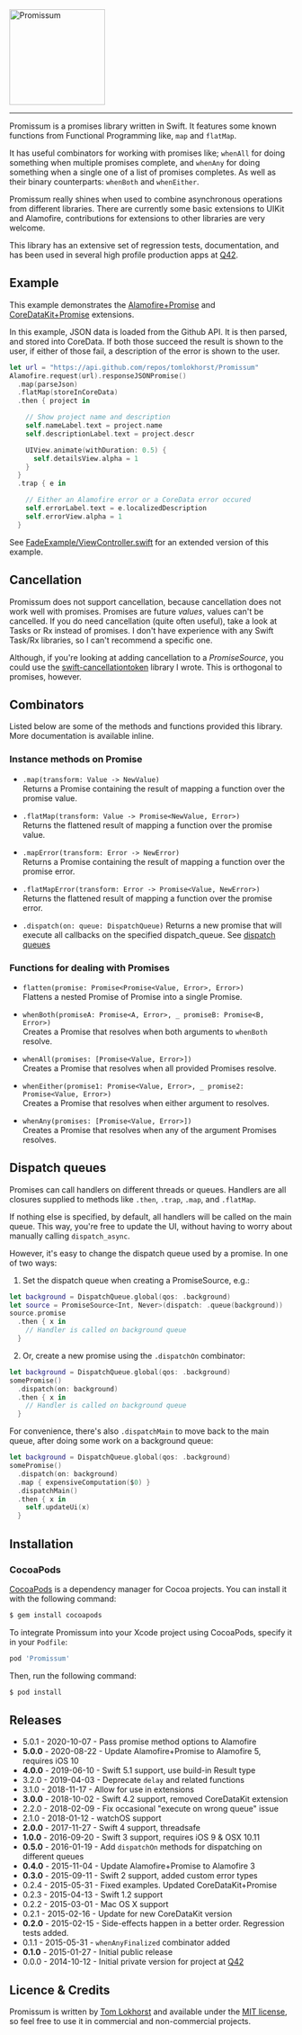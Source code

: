 <img src="https://cloud.githubusercontent.com/assets/75655/5077599/2f2d9f8c-6ea5-11e4-98d2-cdb72f6686a8.png" width="170" alt="Promissum">
<hr>

Promissum is a promises library written in Swift. It features some known functions from Functional Programming like, `map` and `flatMap`.

It has useful combinators for working with promises like; `whenAll` for doing something when multiple promises complete, and `whenAny` for doing something when a single one of a list of promises completes. As well as their binary counterparts: `whenBoth` and `whenEither`.

Promissum really shines when used to combine asynchronous operations from different libraries. There are currently some basic extensions to UIKit and Alamofire, contributions for extensions to other libraries are very welcome.

This library has an extensive set of regression tests, documentation, and has been used in several high profile production apps at [Q42](http://q42.com/swift).


Example
-------

This example demonstrates the [Alamofire+Promise](https://github.com/tomlokhorst/Promissum/blob/develop/extensions/PromissumExtensions/Alamofire%2BPromise.swift) and [CoreDataKit+Promise](https://github.com/tomlokhorst/Promissum/blob/develop/extensions/PromissumExtensions/CoreDataKit%2BPromise.swift) extensions.

In this example, JSON data is loaded from the Github API. It is then parsed, and stored into CoreData.
If both those succeed the result is shown to the user, if either of those fail, a description of the error is shown to the user.

```swift
let url = "https://api.github.com/repos/tomlokhorst/Promissum"
Alamofire.request(url).responseJSONPromise()
  .map(parseJson)
  .flatMap(storeInCoreData)
  .then { project in

    // Show project name and description
    self.nameLabel.text = project.name
    self.descriptionLabel.text = project.descr

    UIView.animate(withDuration: 0.5) {
      self.detailsView.alpha = 1
    }
  }
  .trap { e in

    // Either an Alamofire error or a CoreData error occured
    self.errorLabel.text = e.localizedDescription
    self.errorView.alpha = 1
  }
```

See [FadeExample/ViewController.swift](https://github.com/tomlokhorst/Promissum/blob/develop/examples/FadeExample/FadeExample/ViewController.swift) for an extended version of this example.


Cancellation
------------

Promissum does not support cancellation, because cancellation does not work well with promises. Promises are future _values_, values can't be cancelled. If you do need cancellation (quite often useful), take a look at Tasks or Rx instead of promises. I don't have experience with any Swift Task/Rx libraries, so I can't recommend a specific one.

Although, if you're looking at adding cancellation to a _PromiseSource_, you could use the [swift-cancellationtoken](https://github.com/tomlokhorst/swift-cancellationtoken) library I wrote. This is orthogonal to promises, however.


Combinators
-----------

Listed below are some of the methods and functions provided this library. More documentation is available inline.

### Instance methods on Promise

* `.map(transform: Value -> NewValue)`  
  Returns a Promise containing the result of mapping a function over the promise value.

* `.flatMap(transform: Value -> Promise<NewValue, Error>)`  
  Returns the flattened result of mapping a function over the promise value.

* `.mapError(transform: Error -> NewError)`  
  Returns a Promise containing the result of mapping a function over the promise error.

* `.flatMapError(transform: Error -> Promise<Value, NewError>)`  
  Returns the flattened result of mapping a function over the promise error.

* `.dispatch(on: queue: DispatchQueue)`
  Returns a new promise that will execute all callbacks on the specified dispatch_queue. See [dispatch queues](#dispatch-queues)


### Functions for dealing with Promises

* `flatten(promise: Promise<Promise<Value, Error>, Error>)`  
  Flattens a nested Promise of Promise into a single Promise.

* `whenBoth(promiseA: Promise<A, Error>, _ promiseB: Promise<B, Error>)`  
  Creates a Promise that resolves when both arguments to `whenBoth` resolve.

* `whenAll(promises: [Promise<Value, Error>])`  
  Creates a Promise that resolves when all provided Promises resolve.

* `whenEither(promise1: Promise<Value, Error>, _ promise2: Promise<Value, Error>)`  
  Creates a Promise that resolves when either argument to resolves.

* `whenAny(promises: [Promise<Value, Error>])`  
  Creates a Promise that resolves when any of the argument Promises resolves.


Dispatch queues
---------------

Promises can call handlers on different threads or queues. Handlers are all closures supplied to methods like `.then`, `.trap`, `.map`, and `.flatMap`.

If nothing else is specified, by default, all handlers will be called on the main queue.
This way, you're free to update the UI, without having to worry about manually calling `dispatch_async`.

However, it's easy to change the dispatch queue used by a promise. In one of two ways:

1. Set the dispatch queue when creating a PromiseSource, e.g.:

```swift
let background = DispatchQueue.global(qos: .background)
let source = PromiseSource<Int, Never>(dispatch: .queue(background))
source.promise
  .then { x in
    // Handler is called on background queue
  }
```

2. Or, create a new promise using the `.dispatchOn` combinator:

```swift
let background = DispatchQueue.global(qos: .background)
somePromise()
  .dispatch(on: background)
  .then { x in
    // Handler is called on background queue
  }
```

For convenience, there's also `.dispatchMain` to move back to the main queue, after doing some work on a background queue:

```swift
let background = DispatchQueue.global(qos: .background)
somePromise()
  .dispatch(on: background)
  .map { expensiveComputation($0) }
  .dispatchMain()
  .then { x in
    self.updateUi(x)
  }
```


Installation
------------

### CocoaPods

[CocoaPods](http://cocoapods.org) is a dependency manager for Cocoa projects.
You can install it with the following command:

```bash
$ gem install cocoapods
```

To integrate Promissum into your Xcode project using CocoaPods, specify it in your `Podfile`:

```ruby
pod 'Promissum'
```

Then, run the following command:

```bash
$ pod install
```


Releases
--------

- 5.0.1 - 2020-10-07 - Pass promise method options to Alamofire
 - **5.0.0** - 2020-08-22 - Update Alamofire+Promise to Alamofire 5, requires iOS 10
 - **4.0.0** - 2019-06-10 - Swift 5.1 support, use build-in Result type
 - 3.2.0 - 2019-04-03 - Deprecate `delay` and related functions
 - 3.1.0 - 2018-11-17 - Allow for use in extensions
 - **3.0.0** - 2018-10-02 - Swift 4.2 support, removed CoreDataKit extension
 - 2.2.0 - 2018-02-09 - Fix occasional "execute on wrong queue" issue
 - 2.1.0 - 2018-01-12 - watchOS support
 - **2.0.0** - 2017-11-27 - Swift 4 support, threadsafe
 - **1.0.0** - 2016-09-20 - Swift 3 support, requires iOS 9 & OSX 10.11
 - **0.5.0** - 2016-01-19 - Add `dispatchOn` methods for dispatching on different queues
 - **0.4.0** - 2015-11-04 - Update Alamofire+Promise to Alamofire 3
 - **0.3.0** - 2015-09-11 - Swift 2 support, added custom error types
 - 0.2.4 - 2015-05-31 - Fixed examples. Updated CoreDataKit+Promise
 - 0.2.3 - 2015-04-13 - Swift 1.2 support
 - 0.2.2 - 2015-03-01 - Mac OS X support
 - 0.2.1 - 2015-02-16 - Update for new CoreDataKit version
 - **0.2.0** - 2015-02-15 - Side-effects happen in a better order. Regression tests added.
 - 0.1.1 - 2015-05-31 - `whenAnyFinalized` combinator added
 - **0.1.0** - 2015-01-27 - Initial public release
 - 0.0.0 - 2014-10-12 - Initial private version for project at [Q42](http://q42.com)


Licence & Credits
-----------------

Promissum is written by [Tom Lokhorst](https://twitter.com/tomlokhorst) and available under the [MIT license](https://github.com/tomlokhorst/promissum/blob/master/LICENSE), so feel free to use it in commercial and non-commercial projects.
